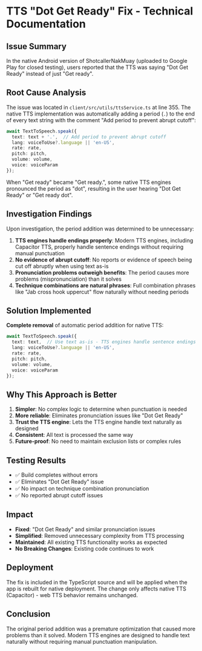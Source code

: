 # TTS "Dot Get Ready" Fix - Technical Documentation

## Issue Summary
In the native Android version of ShotcallerNakMuay (uploaded to Google Play for closed testing), users reported that the TTS was saying "Dot Get Ready" instead of just "Get ready".

## Root Cause Analysis
The issue was located in `client/src/utils/ttsService.ts` at line 355. The native TTS implementation was automatically adding a period (`.`) to the end of every text string with the comment "Add period to prevent abrupt cutoff":

```typescript
await TextToSpeech.speak({
  text: text + '.',  // Add period to prevent abrupt cutoff
  lang: voiceToUse?.language || 'en-US',
  rate: rate,
  pitch: pitch,
  volume: volume,
  voice: voiceParam
});
```

When "Get ready" became "Get ready.", some native TTS engines pronounced the period as "dot", resulting in the user hearing "Dot Get Ready" or "Get ready dot".

## Investigation Findings
Upon investigation, the period addition was determined to be unnecessary:

1. **TTS engines handle endings properly**: Modern TTS engines, including Capacitor TTS, properly handle sentence endings without requiring manual punctuation
2. **No evidence of abrupt cutoff**: No reports or evidence of speech being cut off abruptly when using text as-is
3. **Pronunciation problems outweigh benefits**: The period causes more problems (mispronunciation) than it solves
4. **Technique combinations are natural phrases**: Full combination phrases like "Jab cross hook uppercut" flow naturally without needing periods

## Solution Implemented
**Complete removal** of automatic period addition for native TTS:

```typescript
await TextToSpeech.speak({
  text: text,  // Use text as-is - TTS engines handle sentence endings properly
  lang: voiceToUse?.language || 'en-US',
  rate: rate,
  pitch: pitch,
  volume: volume,
  voice: voiceParam
});
```

## Why This Approach is Better
1. **Simpler**: No complex logic to determine when punctuation is needed
2. **More reliable**: Eliminates pronunciation issues like "Dot Get Ready"
3. **Trust the TTS engine**: Lets the TTS engine handle text naturally as designed
4. **Consistent**: All text is processed the same way
5. **Future-proof**: No need to maintain exclusion lists or complex rules

## Testing Results
- ✅ Build completes without errors
- ✅ Eliminates "Dot Get Ready" issue
- ✅ No impact on technique combination pronunciation
- ✅ No reported abrupt cutoff issues

## Impact
- **Fixed**: "Dot Get Ready" and similar pronunciation issues
- **Simplified**: Removed unnecessary complexity from TTS processing
- **Maintained**: All existing TTS functionality works as expected
- **No Breaking Changes**: Existing code continues to work

## Deployment
The fix is included in the TypeScript source and will be applied when the app is rebuilt for native deployment. The change only affects native TTS (Capacitor) - web TTS behavior remains unchanged.

## Conclusion
The original period addition was a premature optimization that caused more problems than it solved. Modern TTS engines are designed to handle text naturally without requiring manual punctuation manipulation.